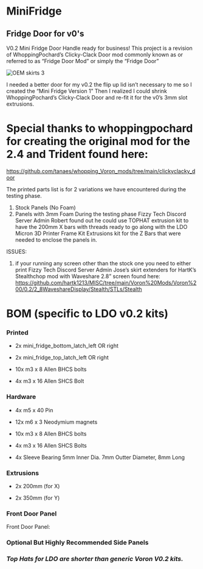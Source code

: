 # MiniFridge
## Fridge Door for v0's

V0.2 Mini Fridge Door Handle ready for business! This project is a revision of WhoppingPochard’s Clicky-Clack Door mod commonly known as or referred to as “Fridge Door Mod” or simply the “Fridge Door”

![OEM skirts 3](https://github.com/TheVoronModder/MiniFridge/assets/142328467/fc336070-b607-4d19-9464-03042bfeda84)


I needed a better door for my v0.2 the flip up lid isn’t necessary to me so I created the “Mini Fridge Version 1” Then I realized I could shrink WhoppingPochard’s Clicky-Clack Door and re-fit it for the v0’s 3mm slot extrusions.

# Special thanks to whoppingpochard for creating the original mod for the 2.4 and Trident found here:

https://github.com/tanaes/whopping_Voron_mods/tree/main/clickyclacky_door

The printed parts list is for 2 variations we have encountered during the testing phase. 
1.	Stock Panels (No Foam)
2.	Panels with 3mm Foam
During the testing phase Fizzy Tech Discord Server Admin Robert found out he could use TOPHAT extrusion kit to have the 200mm X bars with threads ready to go along with the LDO Micron 3D Printer Frame Kit Extrusions kit for the Z Bars that were needed to enclose the panels in.

ISSUES:
1.	if your running any screen other than the stock one you need to either print Fizzy Tech Discord Server Admin Jose’s skirt extenders for HartK’s Stealthchop mod with Waveshare 2.8” screen found here: https://github.com/hartk1213/MISC/tree/main/Voron%20Mods/Voron%200/0.2/2_8WaveshareDisplay/Stealth/STLs/Stealth


# BOM (specific to LDO v0.2 kits)
### **Printed**

- 2x mini_fridge_bottom_latch_left OR right

- 2x mini_fridge_top_latch_left OR right

- 10x m3 x 8 Allen BHCS bolts

- 4x m3 x 16 Allen SHCS Bolt
  
### **Hardware**

- 4x m5 x 40 Pin

- 12x m6 x 3 Neodymium magnets

- 10x m3 x 8 Allen BHCS bolts

- 4x m3 x 16 Allen SHCS Bolts

- 4x Sleeve Bearing 5mm Inner Dia. 7mm Outter Diameter, 8mm Long

### **Extrusions**

- 2x 200mm (for X)

- 2x 350mm (for Y)

### **Front Door Panel**

Front Door Panel:

### **Optional But Highly Recommended Side Panels**



### _Top Hats for LDO are shorter than generic Voron V0.2 kits._




